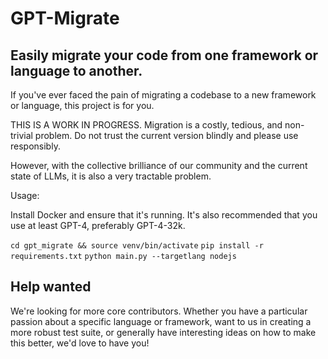 # GPT-Migrate

## Easily migrate your code from one framework or language to another.

If you've ever faced the pain of migrating a codebase to a new framework or language, this project is for you. 

THIS IS A WORK IN PROGRESS. Migration is a costly, tedious, and non-trivial problem. Do not trust the current version blindly and please use responsibly.

However, with the collective brilliance of our community and the current state of LLMs, it is also a very tractable problem.

Usage:

Install Docker and ensure that it's running. It's also recommended that you use at least GPT-4, preferably GPT-4-32k.

`cd gpt_migrate && source venv/bin/activate`
`pip install -r requirements.txt`
`python main.py --targetlang nodejs`

## Help wanted
We're looking for more core contributors. Whether you have a particular passion about a specific language or framework, want to us in creating a more robust test suite, or generally have interesting ideas on how to make this better, we'd love to have you!